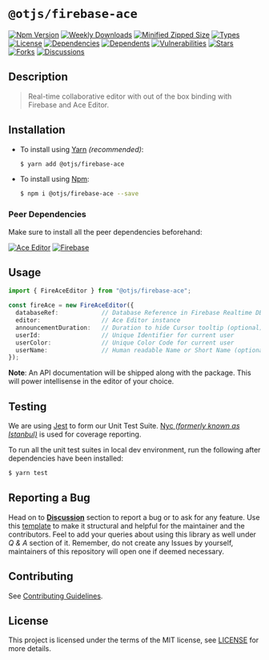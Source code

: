 # `@otjs/firebase-ace`

[![Npm Version](https://img.shields.io/npm/v/@otjs/firebase-ace?style=for-the-badge)](https://www.npmjs.com/package/@otjs/firebase-ace)
[![Weekly Downloads](https://img.shields.io/npm/dw/@otjs/firebase-ace?style=for-the-badge)](https://www.npmjs.com/package/@otjs/firebase-ace)
[![Minified Zipped Size](https://img.shields.io/bundlephobia/minzip/@otjs/firebase-ace?style=for-the-badge)](https://www.npmjs.com/package/@otjs/firebase-ace)
[![Types](https://img.shields.io/npm/types/@otjs/firebase-ace?style=for-the-badge)](https://www.npmjs.com/package/@otjs/firebase-ace)
[![License](https://img.shields.io/npm/l/@otjs/firebase-ace?style=for-the-badge)](https://github.com/Progyan1997/Operational-Transformation/blob/main/packages/firebase-ace/LICENSE)
[![Dependencies](https://img.shields.io/librariesio/release/npm/@otjs/firebase-ace?style=for-the-badge)](https://www.npmjs.com/package/@otjs/firebase-ace)
[![Dependents](https://img.shields.io/librariesio/dependents/npm/@otjs/firebase-ace?style=for-the-badge)](https://www.npmjs.com/package/@otjs/firebase-ace)
[![Vulnerabilities](https://img.shields.io/snyk/vulnerabilities/npm/@otjs/firebase-ace?style=for-the-badge)](https://github.com/Progyan1997/Operational-Transformation/blob/main/.github/SECURITY.md)
[![Stars](https://img.shields.io/github/stars/Progyan1997/Operational-Transformation?style=for-the-badge)](https://github.com/Progyan1997/Operational-Transformation)
[![Forks](https://img.shields.io/github/forks/Progyan1997/Operational-Transformation?style=for-the-badge)](https://github.com/Progyan1997/Operational-Transformation)
[![Discussions](https://img.shields.io/github/discussions/Progyan1997/Operational-Transformation?style=for-the-badge)](https://github.com/Progyan1997/Operational-Transformation/discussions)

## Description

> Real-time collaborative editor with out of the box binding with Firebase and Ace Editor.

## Installation

- To install using [Yarn](https://yarnpkg.com) _(recommended)_:

  ```sh
  $ yarn add @otjs/firebase-ace
  ```

- To install using [Npm](https://www.npmjs.com):

  ```sh
  $ npm i @otjs/firebase-ace --save
  ```

### Peer Dependencies

Make sure to install all the peer dependencies beforehand:

[![Ace Editor](https://img.shields.io/npm/dependency-version/@otjs/ace/peer/ace-builds?style=for-the-badge)](https://ace.c9.io)
[![Firebase](https://img.shields.io/npm/dependency-version/@otjs/firebase-ace/peer/firebase?style=for-the-badge)](https://www.npmjs.com/package/firebase)

## Usage

```ts
import { FireAceEditor } from "@otjs/firebase-ace";

const fireAce = new FireAceEditor({
  databaseRef:            // Database Reference in Firebase Realtime DB
  editor:                 // Ace Editor instance
  announcementDuration:   // Duration to hide Cursor tooltip (optional)
  userId:                 // Unique Identifier for current user
  userColor:              // Unique Color Code for current user
  userName:               // Human readable Name or Short Name (optional)
});
```

**Note**: An API documentation will be shipped along with the package. This will power intellisense in the editor of your choice.

## Testing

We are using [Jest](https://jestjs.io) to form our Unit Test Suite. [Nyc _(formerly known as Istanbul)_](https://istanbul.js.org/) is used for coverage reporting.

To run all the unit test suites in local dev environment, run the following after dependencies have been installed:

```sh
$ yarn test
```

## Reporting a Bug

Head on to [**Discussion**](https://github.com/Progyan1997/Operational-Transformation/discussions) section to report a bug or to ask for any feature. Use this [template](https://github.com/Progyan1997/Operational-Transformation/discussions/30) to make it structural and helpful for the maintainer and the contributors. Feel to add your queries about using this library as well under _Q & A_ section of it. Remember, do not create any Issues by yourself, maintainers of this repository will open one if deemed necessary.

## Contributing

See [Contributing Guidelines](https://github.com/Progyan1997/Operational-Transformation/blob/main/.github/CONTRIBUTING.md).

## License

This project is licensed under the terms of the MIT license, see [LICENSE](https://github.com/Progyan1997/Operational-Transformation/blob/main/packages/firebase-ace/LICENSE) for more details.
